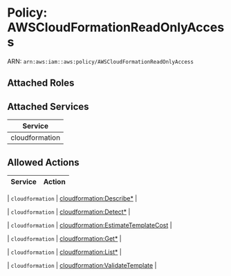 # Policy: AWSCloudFormationReadOnlyAccess

ARN: `arn:aws:iam::aws:policy/AWSCloudFormationReadOnlyAccess`

## Attached Roles

## Attached Services

| Service |
|---------|
| cloudformation |

## Allowed Actions

| Service | Action |
|:-------:|--------|

| `cloudformation` | [cloudformation:Describe*](../actions.md#cloudformation:describeall) |

| `cloudformation` | [cloudformation:Detect*](../actions.md#cloudformation:detectall) |

| `cloudformation` | [cloudformation:EstimateTemplateCost](../actions.md#cloudformation:estimatetemplatecost) |

| `cloudformation` | [cloudformation:Get*](../actions.md#cloudformation:getall) |

| `cloudformation` | [cloudformation:List*](../actions.md#cloudformation:listall) |

| `cloudformation` | [cloudformation:ValidateTemplate](../actions.md#cloudformation:validatetemplate) |

